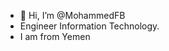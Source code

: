 - 👋 Hi, I’m @MohammedFB
- Engineer Information Technology.
- I am from Yemen 
<!---
MohammedFB/MohammedFB is a ✨ special ✨ repository because its `README.md` (this file) appears on your GitHub profile.
You can click the Preview link to take a look at your changes.
--->
